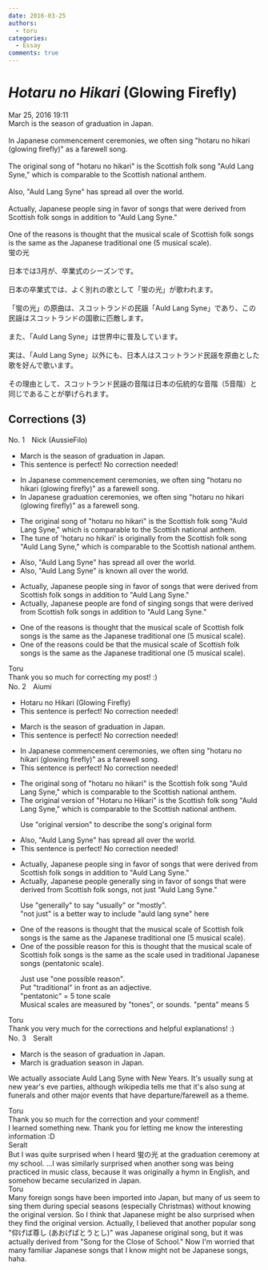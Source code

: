 ```yaml
---
date: 2016-03-25
authors:
  - toru
categories:
  - Essay
comments: true
---
```


# <strong><em>Hotaru no Hikari</strong></em> (Glowing Firefly)
<div class="date">Mar 25, 2016 19:11</div>
<div id="post"><div id="body_show_ori">
March is the season of graduation in Japan.<br/><br/>In Japanese commencement ceremonies, we often sing "hotaru no hikari (glowing firefly)" as a farewell song.<br/><br/>The original song of "hotaru no hikari" is the Scottish folk song "Auld Lang Syne," which is comparable to the Scottish national anthem.<br/><br/>Also, "Auld Lang Syne" has spread all over the world. <br/><br/>Actually, Japanese people sing in favor of songs that were derived from Scottish folk songs in addition to "Auld Lang Syne."<br/><br/>One of the reasons is thought that the musical scale of Scottish folk songs is the same as the Japanese traditional one (5 musical scale).<br/>
</div></div>

<!-- more -->

<div id="post_ja"><div id="body_show_mo">
蛍の光<br/><br/>日本では3月が、卒業式のシーズンです。<br/><br/>日本の卒業式では、よく別れの歌として「蛍の光」が歌われます。<br/><br/>「蛍の光」の原曲は、スコットランドの民謡「Auld Lang Syne」であり、この民謡はスコットランドの国歌に匹敵します。<br/><br/>また、「Auld Lang Syne」は世界中に普及しています。<br/><br/>実は、「Auld Lang Syne」以外にも、日本人はスコットランド民謡を原曲とした歌を好んで歌います。<br/><br/>その理由として、スコットランド民謡の音階は日本の伝統的な音階（5音階）と同じであることが挙げられます。
</div></div>

## Corrections (3)
<div id="block"><div class="first_name"> No. 1　<span class="just_name">Nick (AussieFilo)</span></div><div id="block2">
<ul class="correction_field">
<li class="incorrect">March is the season of graduation in Japan.</li>
<li class="corrected perfect">This sentence is perfect! No correction needed!</li>
</ul>
<ul class="correction_field">
<li class="incorrect">In Japanese commencement ceremonies, we often sing "hotaru no hikari (glowing firefly)" as a farewell song.</li>
<li class="corrected correct">
In Japanese <span class="f_blue">graduation</span> ceremonies, we often sing "hotaru no hikari (glowing firefly)" as a farewell song.
</li>
</ul>
<ul class="correction_field">
<li class="incorrect">The original song of "hotaru no hikari" is the Scottish folk song "Auld Lang Syne," which is comparable to the Scottish national anthem.</li>
<li class="corrected correct">
The tune of 'hotaru no hikari' is<span class="f_blue"> originally from</span> the Scottish folk song "Auld Lang Syne," which is comparable to the Scottish national anthem.
</li>
</ul>
<ul class="correction_field">
<li class="incorrect">Also, "Auld Lang Syne" has spread all over the world.</li>
<li class="corrected correct">
Also, "Auld Lang Syne" <span class="f_blue">is known</span> all over the world.
</li>
</ul>
<ul class="correction_field">
<li class="incorrect">Actually, Japanese people sing in favor of songs that were derived from Scottish folk songs in addition to "Auld Lang Syne."</li>
<li class="corrected correct">
Actually, Japanese people <span class="f_blue">are fond of singing songs</span> that were derived from Scottish folk songs in addition to "Auld Lang Syne."
</li>
</ul>
<ul class="correction_field">
<li class="incorrect">One of the reasons is thought that the musical scale of Scottish folk songs is the same as the Japanese traditional one (5 musical scale).</li>
<li class="corrected correct">
One of the reasons could be that the musical scale of Scottish folk songs is the same as the Japanese traditional one (5 musical scale).
</li>
</ul>
</div><div class="name"><span class="just_name">Toru</span><br>
Thank you so much for correcting my post! :)
</div>
</div>
<div id="block"><div class="first_name"> No. 2　<span class="just_name">Aiumi</span></div><div id="block2">
<ul class="correction_field">
<li class="incorrect">Hotaru no Hikari (Glowing Firefly)</li>
<li class="corrected perfect">This sentence is perfect! No correction needed!</li>
</ul>
<ul class="correction_field">
<li class="incorrect">March is the season of graduation in Japan.</li>
<li class="corrected perfect">This sentence is perfect! No correction needed!</li>
</ul>
<ul class="correction_field">
<li class="incorrect">In Japanese commencement ceremonies, we often sing "hotaru no hikari (glowing firefly)" as a farewell song.</li>
<li class="corrected perfect">This sentence is perfect! No correction needed!</li>
</ul>
<ul class="correction_field">
<li class="incorrect">The original song of "hotaru no hikari" is the Scottish folk song "Auld Lang Syne," which is comparable to the Scottish national anthem.</li>
<li class="corrected correct">
The original <span class="f_blue">version </span>of "Hotaru no Hikari" is the Scottish folk song "Auld Lang Syne," which is comparable to the Scottish national anthem.
<p class="correction_comment">Use "original version" to describe the song's original form</p>
</li>
</ul>
<ul class="correction_field">
<li class="incorrect">Also, "Auld Lang Syne" has spread all over the world.</li>
<li class="corrected perfect">This sentence is perfect! No correction needed!</li>
</ul>
<ul class="correction_field">
<li class="incorrect">Actually, Japanese people sing in favor of songs that were derived from Scottish folk songs in addition to "Auld Lang Syne."</li>
<li class="corrected correct">
Actually, Japanese people <span class="f_blue">generally </span><span class="sline">sing in</span> favor <span class="sline">of</span><span class="f_blue"> </span>songs that were derived from Scottish folk songs, <span class="f_blue">not just</span> "Auld Lang Syne."
<p class="correction_comment">Use "generally" to say "usually" or "mostly". <br/>"not just" is a better way to include "auld lang syne" here</p>
</li>
</ul>
<ul class="correction_field">
<li class="incorrect">One of the reasons is thought that the musical scale of Scottish folk songs is the same as the Japanese traditional one (5 musical scale).</li>
<li class="corrected correct">
One <span class="sline">of the</span> <span class="f_blue">possible reason for this </span>is <span class="sline">thought</span> that the musical scale of Scottish folk songs is the same as the<span class="f_blue"> scale used in traditional </span>Japanese <span class="f_blue">songs </span>(<span class="f_blue">pentatonic</span> scale).
<p class="correction_comment">Just use "one possible reason".<br/>Put "traditional" in front as an adjective.<br/>"pentatonic" = 5 tone scale<br/>Musical scales are measured by "tones", or sounds. "penta" means 5</p>
</li>
</ul>
</div><div class="name"><span class="just_name">Toru</span><br>
Thank you very much for the corrections and helpful explanations! :)
</div>
</div>
<div id="block"><div class="first_name"> No. 3　<span class="just_name">Seralt</span></div><div id="block2">
<ul class="correction_field">
<li class="incorrect">March is the season of graduation in Japan.</li>
<li class="corrected correct">
March is <span class="f_blue">graduation season </span>in Japan.
</li>
</ul>
<p class="comment_small">
 We actually associate Auld Lang Syne with New Years. It's usually sung at new year's eve parties, although wikipedia tells me that it's also sung at funerals and other major events that have departure/farewell as a theme.
</p>

</div><div class="name"><span class="just_name">Toru</span><br>
Thank you so much for the correction and your comment!<br/>I learned something new. Thank you for letting me know the interesting information :D
</div>
<div class="name"><span class="just_name">Seralt</span><br>
But I was quite surprised when I heard 蛍の光 at the graduation ceremony at my school. ...I was similarly surprised when another song was being practiced in music class, because it was originally a hymn in English, and somehow became secularized in Japan.
</div>
<div class="name"><span class="just_name">Toru</span><br>
Many foreign songs have been imported into Japan, but many of us seem to sing them during special seasons (especially Christmas) without knowing the original version. So I think that Japanese might be also surprised when they find the original version. Actually, I believed that another popular song "仰げば尊し (あおげばとうとし)" was Japanese original song, but it was actually derived from "Song for the Close of School." Now I'm worried that many familiar Japanese songs that I know might not be Japanese songs, haha.
</div>
</div>
